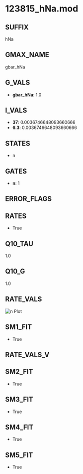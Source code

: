 # 123815_hNa.mod

## SUFFIX

hNa

## GMAX_NAME

gbar_hNa

## G_VALS

- **gbar_hNa**: 1.0

## I_VALS

- **37**: 0.0036746648093660666
- **6.3**: 0.0036746648093660666

## STATES

- n

## GATES

- **n**: 1

## ERROR_FLAGS


## RATES

- True

## Q10_TAU

1.0

## Q10_G

1.0

## RATE_VALS

![n Plot](/Users/pbozelos/Dropbox/icg-Chai-Panos/supermodels/output_markdown_files/IH/123815_hNa.mod/images/n.png)

## SM1_FIT

- True

## RATE_VALS_V

## SM2_FIT

- True

## SM3_FIT

- True

## SM4_FIT

- True

## SM5_FIT

- True

